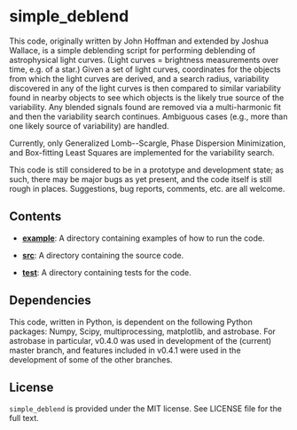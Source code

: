 # simple_deblend

This code, originally written by John Hoffman and extended by Joshua
Wallace, is a simple deblending script for performing deblending of
astrophysical light curves.  (Light curves = brightness measurements
over time, e.g. of a star.)  Given a set of light curves,
coordinates for the objects from which the light curves are derived,
and a search radius, variability discovered in any of the light curves
is then compared to similar variability found in nearby objects to see
which objects is the likely true source of the variability.  Any
blended signals found are removed via a multi-harmonic fit and then
the variability search continues.  Ambiguous cases (e.g., more than
one likely source of variability) are handled.

Currently, only Generalized Lomb--Scargle, Phase Dispersion Minimization, and 
Box-fitting Least Squares are implemented for the variability search.

This code is still considered to be in a prototype and development state; 
as such, there may be major bugs as yet present, and the code itself is
still rough in places.  Suggestions, bug reports, comments, etc. are all 
welcome.

## Contents

- **[example](https://github.com/johnh2o2/simple_deblend/tree/master/example)**:
  A directory containing examples of how to run the code.

- **[src](https://github.com/johnh2o2/simple_deblend/tree/master/src)**: 
  A directory containing the source code.

- **[test](https://github.com/johnh2o2/simple_deblend/tree/master/test)**:
  A directory containing tests for the code.

## Dependencies

This code, written in Python, is dependent on the following Python packages: 
Numpy, Scipy, multiprocessing, matplotlib, and astrobase.  For astrobase in 
particular, v0.4.0 was used in development of the (current) master branch,
and features included in v0.4.1 were used in the development of some of
the other branches.


## License

`simple_deblend` is provided under the MIT license.  See LICENSE file for the 
full text.